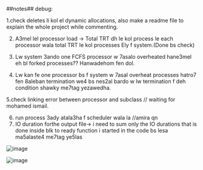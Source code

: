 ##notes##
debug:



1.check deletes li kol el dynamic allocations, also make a readme file to explain the whole project while commenting.

2. A3mel lel processor load -> Total TRT dh le kol process le each processor wala total TRT le kol processes Ely f system.(Done bs check) 

3. Lw system 3ando one FCFS processor w 7asalo overheated hane3mel eh bl forked processes?? Hanwadehom fen dol.

4. Lw kan fe one processor bs f system w 7asal overheat processes hatro7 fen 8aleban termination we4 bs nes2al bardo w lw termination f deh condition shawky me7tag yezawedha.

5.check linking error between processor and subclass // waiting for mohamed ismail.

6. run process 3ady atala3ha f scheduler wala la //amira qn
7. IO duration forthe output file-> i need to sum only the IO durations that is done inside blk to ready function i started in the code bs lesa ma5alaste4 me7tag ye5las


![image](https://github.com/tahaaa22/Scheduler-Algo/assets/128100857/c43d968b-4530-4210-8f09-ced5e118af17)


![image](https://github.com/tahaaa22/Scheduler-Algo/assets/128100857/accd9d47-1aec-479f-9a00-54023dfc2085)
